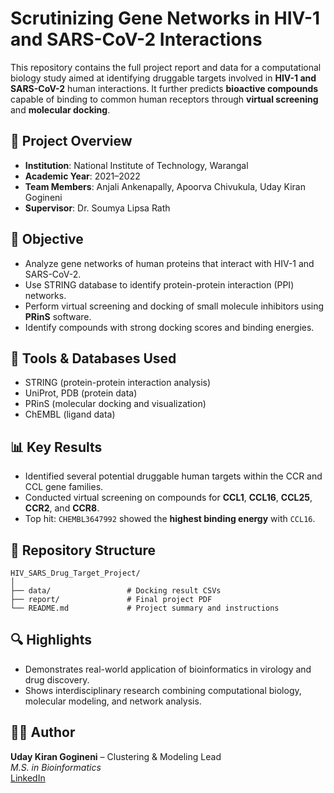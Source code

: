 # Scrutinizing Gene Networks in HIV-1 and SARS-CoV-2 Interactions

This repository contains the full project report and data for a computational biology study aimed at identifying druggable targets involved in **HIV-1 and SARS-CoV-2** human interactions. It further predicts **bioactive compounds** capable of binding to common human receptors through **virtual screening** and **molecular docking**.

## 🧬 Project Overview

- **Institution**: National Institute of Technology, Warangal  
- **Academic Year**: 2021–2022  
- **Team Members**: Anjali Ankenapally, Apoorva Chivukula, Uday Kiran Gogineni  
- **Supervisor**: Dr. Soumya Lipsa Rath

## 🧪 Objective

- Analyze gene networks of human proteins that interact with HIV-1 and SARS-CoV-2.
- Use STRING database to identify protein-protein interaction (PPI) networks.
- Perform virtual screening and docking of small molecule inhibitors using **PRinS** software.
- Identify compounds with strong docking scores and binding energies.

## 🔧 Tools & Databases Used

- STRING (protein-protein interaction analysis)
- UniProt, PDB (protein data)
- PRinS (molecular docking and visualization)
- ChEMBL (ligand data)

## 📊 Key Results

- Identified several potential druggable human targets within the CCR and CCL gene families.
- Conducted virtual screening on compounds for **CCL1**, **CCL16**, **CCL25**, **CCR2**, and **CCR8**.
- Top hit: `CHEMBL3647992` showed the **highest binding energy** with `CCL16`.

## 📁 Repository Structure

```
HIV_SARS_Drug_Target_Project/
│
├── data/                 # Docking result CSVs
├── report/               # Final project PDF
└── README.md             # Project summary and instructions
```
## 🔍 Highlights

- Demonstrates real-world application of bioinformatics in virology and drug discovery.
- Shows interdisciplinary research combining computational biology, molecular modeling, and network analysis.

## 👨‍💻 Author

**Uday Kiran Gogineni** – Clustering & Modeling Lead  
_M.S. in Bioinformatics_  
[LinkedIn](https://www.linkedin.com/in/udaykiran01)

